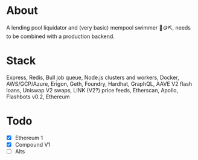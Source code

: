 # About
A lending pool liquidator and (very basic) mempool swimmer 🤿🪙⛏️, needs to be combined with a production backend.  

# Stack
Express, Redis, Bull job queue, Node.js clusters and workers, Docker, AWS/GCP/Azure, Erigon, Geth, Foundry, Hardhat, GraphQL, AAVE V2 flash loans, Uniswap V2 swaps, LINK (V2?) price feeds, Etherscan, Apollo, Flashbots v0.2, Ethereum

# Todo
- [x] Ethereum 1
- [x] Compound V1
- [ ] Alts
